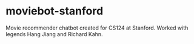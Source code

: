 # moviebot-stanford
Movie recommender chatbot created for CS124 at Stanford. Worked with legends Hang Jiang and Richard Kahn.
